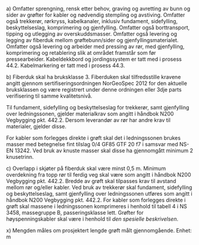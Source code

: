 a) Omfatter sprengning, rensk etter behov, graving og avretting av bunn og sider av grøfter for kabler og nødvendig stempling og avstiving. Omfatter også trekkerør, rørkryss, kabelkanaler, inklusiv fundament, sidefylling, beskyttelseslag, komprimering og gjenfylling. Omfatter også borttransport, tipping og utlegging av overskuddsmasser. Omfatter også levering og legging av fiberduk mellom grøftebunn/sider og gjenfyllingsmaterialet. Omfatter også levering og arbeider med pressing av rør, med gjenfylling, komprimering og retablering slik at området framstår som før pressearbeider. Kabeldekkbord og jordingssystem er tatt med i prosess 44.2. Kabelmarkering er tatt med i prosess 44.3.

b) Fiberduk skal ha bruksklasse 3. Fiberduken skal tilfredsstille kravene angitt gjennom sertifiseringsordningen NorGeoSpec 2012 for den aktuelle bruksklassen og være registrert under denne ordningen eller 3dje parts verifisering til samme kvalitetsnivå.

Til fundament, sidefylling og beskyttelseslag for trekkerør, samt gjenfylling over ledningssonen, gjelder materialkrav som angitt i håndbok N200 Vegbygging pkt. 442.2. Dersom leverandør av rør har andre krav til materialer, gjelder disse.

For kabler som forlegges direkte i grøft skal det i ledningssonen brukes masser med betegnelse fint tilslag 0/4 GF85 GTF 20 f7 i samsvar med NS-EN 13242. Ved bruk av knuste masser skal disse ha gjennomgått minimum 2 knusetrinn.

c) Overlapp i skjøter på fiberduk skal være minst 0,5 m.
Minimum overdekning fra topp rør til ferdig veg skal være som angitt i håndbok N200 Vegbygging pkt. 442.2.
Bredde av grøft skal tilpasses krav til avstand mellom rør og/eller kabler.
Ved bruk av trekkerør skal fundament, sidefylling og beskyttelseslag, samt gjenfylling over ledningssonen utføres som angitt i håndbok N200 Vegbygging pkt. 442.2.
For kabler som forlegges direkte i grøft skal massene i ledningssonen komprimeres i henhold til tabell 4 i NS 3458, massegruppe B, passeringsklasse lett.
Grøfter for høyspenningskabler skal være i henhold til *den spesielle beskrivelsen*.

x) Mengden måles om prosjektert lengde grøft målt gjennomgående. Enhet: m

